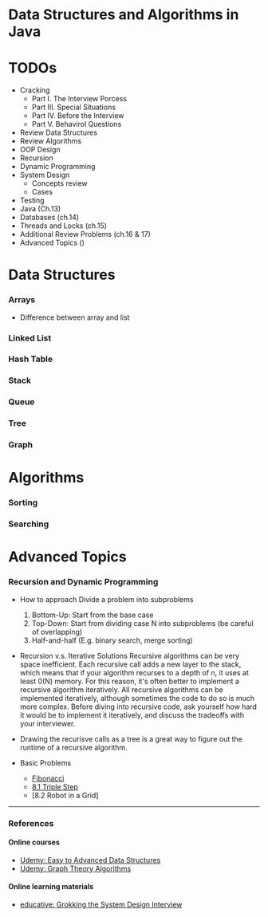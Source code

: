 # Data Structures and Algorithms in Java

# TODOs
* Cracking
    * Part I. The Interview Porcess
    * Part III. Special Situations
    * Part IV. Before the Interview
    * Part V. Behavirol Questions
* Review Data Structures
* Review Algorithms
* OOP Design
* Recursion
* Dynamic Programming
* System Design
    * Concepts review
    * Cases
* Testing
* Java (Ch.13)
* Databases (ch.14)
* Threads and Locks (ch.15)
* Additional Review Problems (ch.16 & 17)
* Advanced Topics ()

# Data Structures
### Arrays
* Difference between array and list

### Linked List

### Hash Table

### Stack

### Queue

### Tree

### Graph

# Algorithms
### Sorting

### Searching

# Advanced Topics
### Recursion and Dynamic Programming
* How to approach
Divide a problem into subproblems
    1. Bottom-Up: Start from the base case
    2. Top-Down: Start from dividing case N into subproblems (be careful of overlapping)
    3. Half-and-half (E.g. binary search, merge sorting)

* Recursion v.s. Iterative Solutions
Recursive algorithms can be very space inefficient. Each recursive call adds a new layer to the stack, which means that if your algorithm recurses to a depth of n, it uses at least 0(N) memory. 
For this reason, it's often better to implement a recursive algorithm iteratively. All recursive algorithms can be implemented iteratively, although sometimes the code to do so is much more complex. 
Before diving into recursive code, ask yourself how hard it would be to implement it iteratively, and discuss the tradeoffs with your interviewer.

* Drawing the recurisve calls as a tree is a great way to figure out the runtime of a recursive algorithm.

* Basic Problems
    * [Fibonacci](cracking/dynamic_programming/Fibonacci.java)
    * [8.1 Triple Step](cracking/dynamic_programming/TripleStep.java)
    * [8.2 Robot in a Grid]

-----
### References
#### Online courses
* [Udemy: Easy to Advanced Data Structures](https://www.udemy.com/course/introduction-to-data-structures/)
* [Udemy: Graph Theory Algorithms](https://www.udemy.com/course/graph-theory-algorithms/)

#### Online learning materials
* [educative: Grokking the System Design Interview](https://www.educative.io/explore)